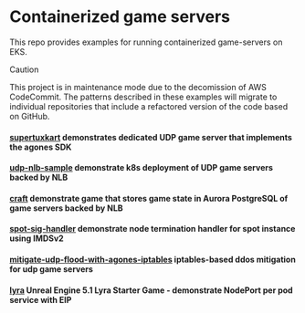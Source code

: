 # Containerized game servers
 This repo provides examples for running containerized game-servers on EKS.

> [!CAUTION]
> This project is in maintenance mode due to the decomission of AWS CodeCommit. The patterns described in these examples will migrate to individual repositories that include a refactored version of the code based on GitHub. 

 #### [supertuxkart](./supertuxkart) demonstrates dedicated UDP game server that implements the agones SDK
 #### [udp-nlb-sample](./udp-nlb-sample) demonstrate k8s deployment of UDP game servers backed by NLB  
 #### [craft](./craft) demonstrate game that stores game state in Aurora PostgreSQL of game servers backed by NLB
 #### [spot-sig-handler](./spot-sig-handler) demonstrate node termination handler for spot instance using IMDSv2
 #### [mitigate-udp-flood-with-agones-iptables](./mitigate-udp-flood-with-agones-iptables) iptables-based ddos mitigation for udp game servers
 #### [lyra](./lyra) Unreal Engine 5.1 Lyra Starter Game - demonstrate NodePort per pod service with EIP
